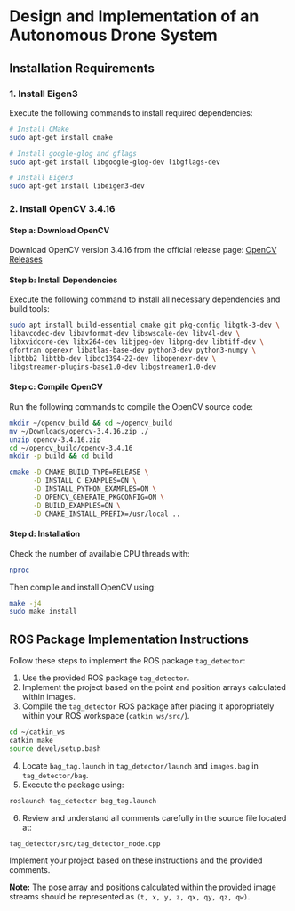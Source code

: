 # Design and Implementation of an Autonomous Drone System

## Installation Requirements

### 1. Install Eigen3
Execute the following commands to install required dependencies:

```bash
# Install CMake
sudo apt-get install cmake

# Install google-glog and gflags
sudo apt-get install libgoogle-glog-dev libgflags-dev

# Install Eigen3
sudo apt-get install libeigen3-dev
```

### 2. Install OpenCV 3.4.16

#### Step a: Download OpenCV
Download OpenCV version 3.4.16 from the official release page: [OpenCV Releases](https://opencv.org/releases/)

#### Step b: Install Dependencies
Execute the following command to install all necessary dependencies and build tools:

```bash
sudo apt install build-essential cmake git pkg-config libgtk-3-dev \
libavcodec-dev libavformat-dev libswscale-dev libv4l-dev \
libxvidcore-dev libx264-dev libjpeg-dev libpng-dev libtiff-dev \
gfortran openexr libatlas-base-dev python3-dev python3-numpy \
libtbb2 libtbb-dev libdc1394-22-dev libopenexr-dev \
libgstreamer-plugins-base1.0-dev libgstreamer1.0-dev
```

#### Step c: Compile OpenCV
Run the following commands to compile the OpenCV source code:

```bash
mkdir ~/opencv_build && cd ~/opencv_build
mv ~/Downloads/opencv-3.4.16.zip ./
unzip opencv-3.4.16.zip
cd ~/opencv_build/opencv-3.4.16
mkdir -p build && cd build

cmake -D CMAKE_BUILD_TYPE=RELEASE \
      -D INSTALL_C_EXAMPLES=ON \
      -D INSTALL_PYTHON_EXAMPLES=ON \
      -D OPENCV_GENERATE_PKGCONFIG=ON \
      -D BUILD_EXAMPLES=ON \
      -D CMAKE_INSTALL_PREFIX=/usr/local ..
```

#### Step d: Installation

Check the number of available CPU threads with:
```bash
nproc
```

Then compile and install OpenCV using:
```bash
make -j4
sudo make install
```
## ROS Package Implementation Instructions
Follow these steps to implement the ROS package `tag_detector`:

1. Use the provided ROS package `tag_detector`.
2. Implement the project based on the point and position arrays calculated within images.
3. Compile the `tag_detector` ROS package after placing it appropriately within your ROS workspace (`catkin_ws/src/`).

```bash
cd ~/catkin_ws
catkin_make
source devel/setup.bash
```

4. Locate `bag_tag.launch` in `tag_detector/launch` and `images.bag` in `tag_detector/bag`.
5. Execute the package using:

```bash
roslaunch tag_detector bag_tag.launch
```

6. Review and understand all comments carefully in the source file located at:

```
tag_detector/src/tag_detector_node.cpp
```

Implement your project based on these instructions and the provided comments.

**Note:** The pose array and positions calculated within the provided image streams should be represented as `(t, x, y, z, qx, qy, qz, qw)`.

